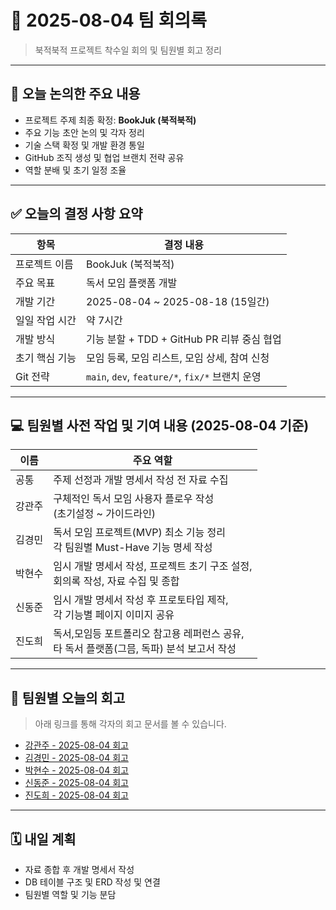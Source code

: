 # 📅 2025-08-04 팀 회의록

> 북적북적 프로젝트 착수일 회의 및 팀원별 회고 정리

---

## 🧭 오늘 논의한 주요 내용

* 프로젝트 주제 최종 확정: **BookJuk (북적북적)**
* 주요 기능 초안 논의 및 각자 정리
* 기술 스택 확정 및 개발 환경 통일
* GitHub 조직 생성 및 협업 브랜치 전략 공유
* 역할 분배 및 초기 일정 조율

---

## ✅ 오늘의 결정 사항 요약

| 항목       | 결정 내용                                      |
| -------- |--------------------------------------------|
| 프로젝트 이름  | BookJuk (북적북적)                             |
| 주요 목표    | 독서 모임 플랫폼 개발                           |
| 개발 기간    | 2025-08-04 \~ 2025-08-18 (15일간)            |
| 일일 작업 시간 | 약 7시간                                      |
| 개발 방식    | 기능 분할 + TDD + GitHub PR 리뷰 중심 협업           |
| 초기 핵심 기능 | 모임 등록, 모임 리스트, 모임 상세, 참여 신청                |
| Git 전략   | `main`, `dev`, `feature/*`, `fix/*` 브랜치 운영 |

---

## 💻 팀원별 사전 작업 및 기여 내용 (2025-08-04 기준)

| 이름  | 주요 역할                                                     |
|-----|-----------------------------------------------------------|
| 공통  | 주제 선정과 개발 명세서 작성 전 자료 수집                                  |
| 강관주 | 구체적인 독서 모임 사용자 플로우 작성 <br/>(초기설정 ~ 가이드라인)                 |
| 김경민 | 독서 모임 프로젝트(MVP) 최소 기능 정리<br/> 각 팀원별 Must-Have 기능 명세 작성    |
| 박현수 | 임시 개발 명세서 작성, 프로젝트 초기 구조 설정,<br/> 회의록 작성, 자료 수집 및 종합      |
| 신동준 | 임시 개발 명세서 작성 후 프로토타입 제작, <br/>각 기능별 페이지 이미지 공유            |
| 진도희 | 독서,모임등 포트폴리오 참고용 레퍼런스 공유,<br/> 타 독서 플랫폼(그믐, 독파) 분석 보고서 작성 |

---

## 🧾 팀원별 오늘의 회고

> 아래 링크를 통해 각자의 회고 문서를 볼 수 있습니다.

* [강관주 - 2025-08-04 회고](https://github.com/Kanggwanju/project-docs/blob/main/meeting-notes/20250804-meeting.md)
* [김경민 - 2025-08-04 회고](https://github.com/minee0505/meetings/blob/main/2025-08-04-meeting.md)
* [박현수 - 2025-08-04 회고](https://github.com/hsp64/memoir/blob/main/teamNextPage20250804/teamNextPage20250804.md)
* [신동준 - 2025-08-04 회고](https://github.com/sdj3959/my-retrospectives/blob/8ac908410c25787ba2b7ccc6b688e3a570737b34/projects/202508BookJuk/20250804.md)
* [진도희 - 2025-08-04 회고](https://github.com/dohee-jin/project/blob/main/bookjuk/docs/meetings/250804.md)


---

## 🗓️ 내일 계획

* 자료 종합 후 개발 명세서 작성
* DB 테이블 구조 및 ERD 작성 및 연결
* 팀원별 역할 및 기능 분담
